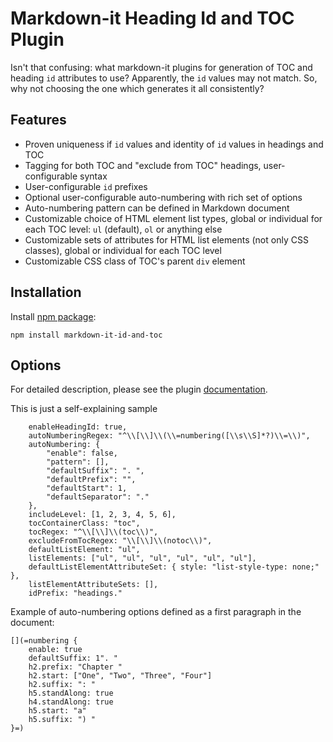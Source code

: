 # Markdown-it Heading Id and TOC Plugin

Isn't that confusing: what markdown-it plugins for generation of TOC and heading `id` attributes to use? Apparently, the `id` values may not match. So, why not choosing the one which generates it all consistently?

## Features

- Proven uniqueness if `id` values and identity of `id` values in headings and TOC
- Tagging for both TOC and "exclude from TOC" headings, user-configurable syntax
- User-configurable `id` prefixes
- Optional user-configurable auto-numbering with rich set of options
- Auto-numbering pattern can be defined in Markdown document
- Customizable choice of HTML element list types, global or individual for each TOC level: `ul` (default), `ol` or anything else
- Customizable sets of attributes for HTML list elements (not only CSS classes), global or individual for each TOC level
- Customizable CSS class of TOC's parent `div` element

## Installation

Install [npm package](https://www.npmjs.com/package/markdown-it-id-and-toc):

```
npm install markdown-it-id-and-toc
```

## Options

For detailed description, please see the plugin [documentation](https://sakryukov.github.io/markdown-it-id-and-toc).

This is just a self-explaining sample
```
    enableHeadingId: true,
    autoNumberingRegex: "^\\[\\]\\(\\=numbering([\\s\\S]*?)\\=\\)",
    autoNumbering: {
        "enable": false,
        "pattern": [],
        "defaultSuffix": ". ",
        "defaultPrefix": "",
        "defaultStart": 1,
        "defaultSeparator": "."
    },
    includeLevel: [1, 2, 3, 4, 5, 6],
    tocContainerClass: "toc",
    tocRegex: "^\\[\\]\\(toc\\)",
    excludeFromTocRegex: "\\[\\]\\(notoc\\)",
    defaultListElement: "ul",
    listElements: ["ul", "ul", "ul", "ul", "ul", "ul"],
    defaultListElementAttributeSet: { style: "list-style-type: none;" },
    listElementAttributeSets: [],
    idPrefix: "headings."
```

Example of auto-numbering options defined as a first paragraph in the document:

```
[](=numbering {
    enable: true
    defaultSuffix: 1". "
    h2.prefix: "Chapter "
    h2.start: ["One", "Two", "Three", "Four"]
    h2.suffix: ": "
    h5.standAlong: true
    h4.standAlong: true
    h5.start: "a"
    h5.suffix: ") "
}=)
```